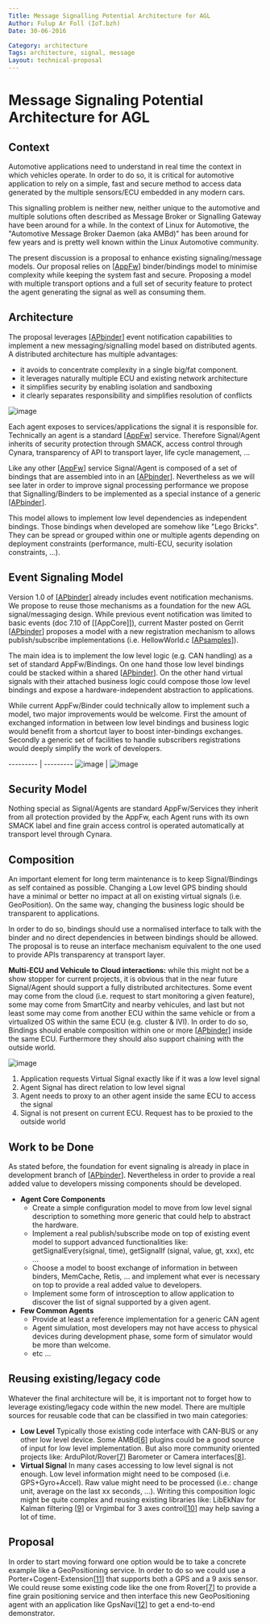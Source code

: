 ```yaml
---
Title: Message Signalling Potential Architecture for AGL
Author: Fulup Ar Foll (IoT.bzh)
Date: 30-06-2016

Category: architecture
Tags: architecture, signal, message
Layout: technical-proposal
---
```


# Message Signaling Potential Architecture for AGL

## Context

Automotive applications need to understand in real time the context in which 
vehicles operate. In order to do so, it is critical for automotive application to
rely on a simple, fast and secure method to access data generated by the multiple
sensors/ECU embedded in any modern cars.

This signalling problem is neither new, neither unique to the automotive and multiple
solutions often described as Message Broker or Signalling Gateway have been around
for a while. In the context of Linux for Automotive, the "Automotive Message Broker Daemon (aka AMBd)" 
has been around for few years and is pretty well known within the Linux Automotive community.

The present discussion is a proposal to enhance existing signaling/message models.
Our proposal relies on [[AppFw]] binder/bindings model to minimise complexity while keeping
the system fast and secure. Proposing a model with multiple transport options and a full
set of security feature to protect the agent generating the signal as well as consuming them.

## Architecture

The proposal leverages [[APbinder]] event notification capabilities to
implement a new messaging/signalling model based on distributed agents.
A distributed architecture has multiple advantages:
- it avoids to concentrate complexity in a single big/fat component.
- it leverages naturally multiple ECU and existing network architecture
- it simplifies security by enabling isolation and sandboxing
- it clearly separates responsibility and simplifies resolution of conflicts

![image](./distributed-arch.svg "Distributed Architecture")

Each agent exposes to services/applications the signal it is responsible for. Technically an agent is 
a standard [[AppFw]] service. Therefore Signal/Agent inherits of security protection through SMACK, access control through Cynara, transparency of API to transport layer, life cycle management, ...

Like any other [[AppFw]] service Signal/Agent is composed of a set of bindings that are assembled into in an [[APbinder]]. Nevertheless as we will see later in order to improve signal processing performance we propose that Signalling/Binders to be implemented as a special instance of a generic [[APbinder]].

This model allows to implement low level dependencies as independent bindings. Those bindings when developed are somehow like "Lego Bricks". They can be spread or grouped within one or multiple agents depending on deployment constraints (performance, multi-ECU, security isolation constraints, ...).

## Event Signaling Model

Version 1.0 of [[APbinder]] already includes event notification mechanisms. We propose to reuse those mechanisms as a foundation for the new AGL signal/messaging design. While previous event notification was limited to basic events (doc 7.10 of [[AppCore]]), current Master posted on Gerrit [[APbinder]] proposes a model with a new registration mechanism to allows publish/subscribe implementations (i.e. HellowWorld.c [[APsamples]]).

The main idea is to implement the low level logic (e.g. CAN handling) as a set of standard AppFw/Bindings. On one hand those low level bindings could be stacked within a shared [[APbinder]]. On the other hand virtual signals with their attached business logic could compose those low level bindings and expose a hardware-independent abstraction to applications.

While current AppFw/Binder could technically allow to implement such a model, two major improvements would be welcome. First the amount of exchanged information in between low level bindings and business logic would benefit from a shortcut layer to boost inter-bindings exchanges. Secondly a generic set of facilities to handle subscribers registrations would deeply simplify the work of developers.

--------- | ---------
![image](./agent-arch.svg "Agent Architecture") | ![image](./agent-sample.svg "Agent Architecture")

## Security Model

Nothing special as Signal/Agents are standard AppFw/Services they inherit from all protection provided by the AppFw, each Agent runs with its own SMACK label and fine grain access control is operated automatically at transport level through Cynara.

## Composition

An important element for long term maintenance is to keep Signal/Bindings as self contained as possible. Changing a Low level GPS binding should have a minimal or better no impact at all on existing virtual signals (i.e. GeoPosition). On the same way, changing the business logic should be transparent to applications.

In order to do so, bindings should use a normalised interface to talk with the binder and no direct dependencies in between bindings should be allowed. The proposal is to reuse an interface mechanism equivalent to the one used to provide APIs transparency at transport layer. 

**Multi-ECU and Vehicule to Cloud interactions:** while this might not be a show stopper for current projects, it is obvious that in the near future Signal/Agent should support a fully distributed architectures.
Some event may come from the cloud (i.e. request to start monitoring a given feature), some may come from SmartCity and nearby vehicules, and last but not least some may come from another ECU within the same vehicle or from a virtualized OS within the same ECU (e.g. cluster & IVI). 
In order to do so, Bindings should enable composition within one or more [[APbinder]] inside the same ECU. Furthermore they should also support chaining with the outside world.

![image](./cloud-arch.svg "CLoud & Multi-ECU Architecture")

1. Application requests Virtual Signal exactly like if it was a low level signal
2. Agent Signal has direct relation to low level signal
3. Agent needs to proxy to an other agent inside the same ECU to access the signal
4. Signal is not present on current ECU. Request has to be proxied to the outside world

## Work to be Done

As stated before, the foundation for event signaling is already in place in development branch of [[APbinder]]. Nevertheless in order to provide a real added value to developers missing components should be developed.

- **Agent Core Components**
    - Create a simple configuration model to move from low level signal description to something more generic that could help to abstract the hardware.
    - Implement a real publish/subscribe mode on top of existing event model to support advanced functionalities like: getSignalEvery(signal, time), getSignalIf (signal, value, gt, xxx), etc ...
    - Choose a model to boost exchange of information in between binders, MemCache, Retis, ... and implement what ever is necessary on top to provide a real added value to developers.
    - Implement some form of introsception to allow application to discover the list of signal supported by a given agent.
- **Few Common Agents**
    - Provide at least a reference implementation for a generic CAN agent
    - Agent simulation, most developers may not have access to physical devices during development phase, some form of simulator would be more than welcome.
    - etc ...

## Reusing existing/legacy code

Whatever the final architecture will be, it is important not to forget how to leverage existing/legacy code within the new model. There are multiple sources for reusable code that can be classified in two main categories:

- **Low Level** Typically those existing code interface with CAN-BUS or any other low level device. Some AMBd[[6]] plugins could be a good source of input for low level implementation. But also more community oriented projects like: ArduPilot/Rover[[7]] Barometer or Camera interfaces[[8]].
- **Virtual Signal** In many cases accessing to low level signal is not enough. Low level information might need to be composed (i.e. GPS+Gyro+Accel). Raw value might need to be processed (i.e.: change unit, average on the last xx seconds, ...). Writing this composition logic might be quite complex and reusing existing libraries like: LibEkNav for Kalman filtering [[9]] or Vrgimbal for 3 axes control[[10]] may help saving a lot of time.

## Proposal

In order to start moving forward one option would be to take a concrete example like a GeoPositioning service. In order to do so we could use a Porter+Cogent-Extension[[11]] that supports both a GPS and a 9 axis sensor. We could  reuse some existing code like the one from Rover[[7]] to provide a fine grain positioning service and then interface this new GeoPositioning agent with an application like GpsNavi[[12]] to get a end-to-end demonstrator.

[AppFw]:  http://iot.bzh/download/public/2016/appfw/01_Introduction-to-AppFW-for-AGL-1.0.pdf "Application Framework"
[APcore]:  http://iot.bzh/download/public/2016/appfw/03_Documentation-AppFW-Core-1.0.pdf "AppFw Core"
[APmain]:  https://gerrit.automotivelinux.org/gerrit/#/q/project:src/app-framework-main "AppFw Main"
[APbinder]:  https://gerrit.automotivelinux.org/gerrit/#/q/project:src/app-framework-binder "AppFw Binder"
[APsamples]:  https://gerrit.automotivelinux.org/gerrit/gitweb?p=src/app-framework-binder.git;a=tree;f=bindings/samples "AppFw Samples"
[6]:  https://github.com/otcshare/automotive-message-broker
[7]:  http://ardupilot.org/rover/index.html
[8]:  https://github.com/ArduPilot/ardupilot/tree/master/libraries
[9]:  https://bitbucket.org/jbrandmeyer/libeknav/wiki/Home
[10]: http://ardupilot.org/rover/docs/common-vrgimbal.html
[11]: http://elinux.org/R-Car/Boards/Porter:PEXT01
[12]: https://github.com/gpsnavi/gpsnavi
